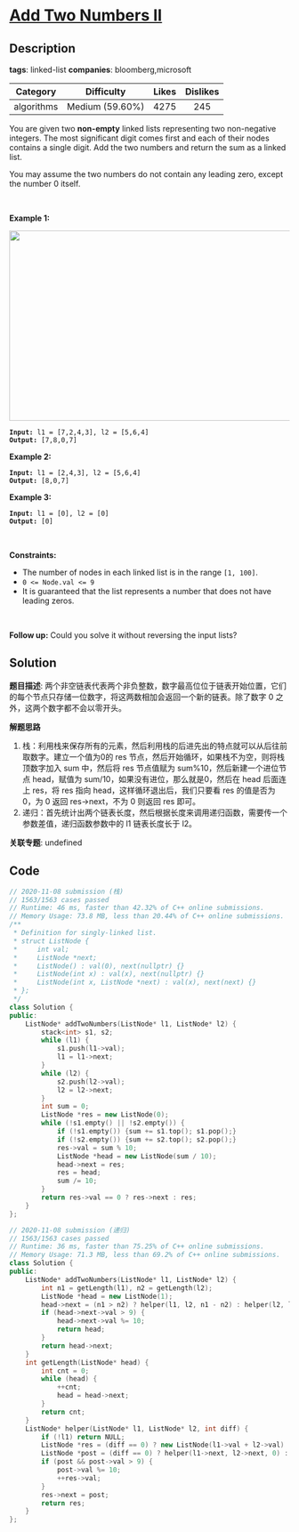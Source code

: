 # [Add Two Numbers II](https://leetcode.com/problems/add-two-numbers-ii/description/)

## Description

**tags**: linked-list
**companies**: bloomberg,microsoft

|  Category  |   Difficulty    | Likes | Dislikes |
| :--------: | :-------------: | :---: | :------: |
| algorithms | Medium (59.60%) | 4275  |   245    |

<p>You are given two <strong>non-empty</strong> linked lists representing two non-negative integers. The most significant digit comes first and each of their nodes contains a single digit. Add the two numbers and return the sum as a linked list.</p>

<p>You may assume the two numbers do not contain any leading zero, except the number 0 itself.</p>

<p>&nbsp;</p>
<p><strong class="example">Example 1:</strong></p>
<img alt="" src="https://assets.leetcode.com/uploads/2021/04/09/sumii-linked-list.jpg" style="width: 523px; height: 342px;" />
<pre><code><strong>Input:</strong> l1 = [7,2,4,3], l2 = [5,6,4]
<strong>Output:</strong> [7,8,0,7]</code></pre>

<p><strong class="example">Example 2:</strong></p>

<pre><code><strong>Input:</strong> l1 = [2,4,3], l2 = [5,6,4]
<strong>Output:</strong> [8,0,7]</code></pre>

<p><strong class="example">Example 3:</strong></p>

<pre><code><strong>Input:</strong> l1 = [0], l2 = [0]
<strong>Output:</strong> [0]</code></pre>

<p>&nbsp;</p>
<p><strong>Constraints:</strong></p>

<ul>
  <li>The number of nodes in each linked list is in the range <code>[1, 100]</code>.</li>
  <li><code>0 &lt;= Node.val &lt;= 9</code></li>
  <li>It is guaranteed that the list represents a number that does not have leading zeros.</li>
</ul>

<p>&nbsp;</p>
<p><strong>Follow up:</strong>&nbsp;Could you solve it without reversing the input lists?</p>



## Solution

**题目描述**: 两个非空链表代表两个非负整数，数字最高位位于链表开始位置，它们的每个节点只存储一位数字，将这两数相加会返回一个新的链表。除了数字 0 之外，这两个数字都不会以零开头。

**解题思路**

1. 栈：利用栈来保存所有的元素，然后利用栈的后进先出的特点就可以从后往前取数字。建立一个值为0的 res 节点，然后开始循环，如果栈不为空，则将栈顶数字加入 sum 中，然后将 res 节点值赋为 sum%10，然后新建一个进位节点 head，赋值为 sum/10，如果没有进位，那么就是0，然后在 head 后面连上 res，将 res 指向 head，这样循环退出后，我们只要看 res 的值是否为 0，为 0 返回 res->next，不为 0 则返回 res 即可。
2. 递归：首先统计出两个链表长度，然后根据长度来调用递归函数，需要传一个参数差值，递归函数参数中的 l1 链表长度长于 l2。

**关联专题**: undefined

## Code

```cpp
// 2020-11-08 submission (栈)
// 1563/1563 cases passed
// Runtime: 46 ms, faster than 42.32% of C++ online submissions.
// Memory Usage: 73.8 MB, less than 20.44% of C++ online submissions.
/**
 * Definition for singly-linked list.
 * struct ListNode {
 *     int val;
 *     ListNode *next;
 *     ListNode() : val(0), next(nullptr) {}
 *     ListNode(int x) : val(x), next(nullptr) {}
 *     ListNode(int x, ListNode *next) : val(x), next(next) {}
 * };
 */
class Solution {
public:
    ListNode* addTwoNumbers(ListNode* l1, ListNode* l2) {
        stack<int> s1, s2;
        while (l1) {
            s1.push(l1->val);
            l1 = l1->next;
        }
        while (l2) {
            s2.push(l2->val);
            l2 = l2->next;
        }
        int sum = 0;
        ListNode *res = new ListNode(0);
        while (!s1.empty() || !s2.empty()) {
            if (!s1.empty()) {sum += s1.top(); s1.pop();}
            if (!s2.empty()) {sum += s2.top(); s2.pop();}
            res->val = sum % 10;
            ListNode *head = new ListNode(sum / 10);
            head->next = res;
            res = head;
            sum /= 10;
        }
        return res->val == 0 ? res->next : res;
    }
};
```

```cpp
// 2020-11-08 submission (递归)
// 1563/1563 cases passed
// Runtime: 36 ms, faster than 75.25% of C++ online submissions.
// Memory Usage: 71.3 MB, less than 69.2% of C++ online submissions.
class Solution {
public:
    ListNode* addTwoNumbers(ListNode* l1, ListNode* l2) {
        int n1 = getLength(l1), n2 = getLength(l2);
        ListNode *head = new ListNode(1);
        head->next = (n1 > n2) ? helper(l1, l2, n1 - n2) : helper(l2, l1, n2 - n1);
        if (head->next->val > 9) {
            head->next->val %= 10;
            return head;
        }
        return head->next;
    }
    int getLength(ListNode* head) {
        int cnt = 0;
        while (head) {
            ++cnt;
            head = head->next;
        }
        return cnt;
    }
    ListNode* helper(ListNode* l1, ListNode* l2, int diff) {
        if (!l1) return NULL;
        ListNode *res = (diff == 0) ? new ListNode(l1->val + l2->val) : new ListNode(l1->val);
        ListNode *post = (diff == 0) ? helper(l1->next, l2->next, 0) : helper(l1->next, l2, diff - 1);
        if (post && post->val > 9) {
            post->val %= 10;
            ++res->val;
        }
        res->next = post;
        return res;
    }
};
```
